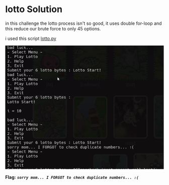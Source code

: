 # lotto Solution

in this challenge the lotto process isn't so good, it uses double for-loop and this reduce our brute force to only 45 options.

i used this script [lotto.py](./scripts/lotto/lotto.py)

![image](./images/lotto.png)

**Flag:** ***`sorry mom... I FORGOT to check duplicate numbers... :(`***
